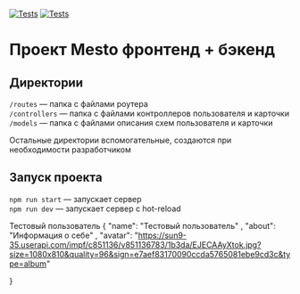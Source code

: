 [![Tests](../../actions/workflows/tests-13-sprint.yml/badge.svg)](../../actions/workflows/tests-13-sprint.yml) [![Tests](../../actions/workflows/tests-14-sprint.yml/badge.svg)](../../actions/workflows/tests-14-sprint.yml)
# Проект Mesto фронтенд + бэкенд


## Директории

`/routes` — папка с файлами роутера  
`/controllers` — папка с файлами контроллеров пользователя и карточки   
`/models` — папка с файлами описания схем пользователя и карточки  
  
Остальные директории вспомогательные, создаются при необходимости разработчиком

## Запуск проекта

`npm run start` — запускает сервер   
`npm run dev` — запускает сервер с hot-reload


Тестовый пользователь 
{
    "name": "Тестовый пользователь" , 
    "about": "Информация о себе" , 
    "avatar": "https://sun9-35.userapi.com/impf/c851136/v851136783/1b3da/EJECAAyXtok.jpg?size=1080x810&quality=96&sign=e7aef83170090ccda5765081ebe9cd3c&type=album"

}

